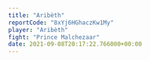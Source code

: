 ```yaml
---
title: "Aribèth"
reportCode: "8xYj6HGhaczKw1My"
player: "Aribèth"
fight: "Prince Malchezaar"
date: 2021-09-08T20:17:22.766000+00:00
---
```

